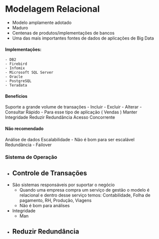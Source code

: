 # Modelagem Relacional
- Modelo amplamente adotado
- Maduro
- Centenas de produtos/implementações de bancos
- Uma das mais importantes fontes de dados de aplicações de Big Data

#### Implementações:

	- DB2
	- Firebird
	- Infomix
	- Microsoft SQL Server
	- Oracle
	- PostgreSQL
	- Teradata

#### Benefícios

Suporte a grande volume de transações
	- Incluir
	- Excluir
	- Alterar 
	- Consultar
Rápido - Para esse tipo de aplicação ( Vendas )
Manter Integridade
Reduzir Redundância
Acesso Concorrente

#### Não recomendado

Análise de dados
Escalabilidade - Não é bom para ser escalável
Redundância - Failover

### Sistema de Operação

- Controle de Transações
	-
- São sistemas responsáveis por suportar o negócio
	- Quando uma empresa compra um serviço de gestão o modelo é relacional e dentro desse serviço temos: Contabilidade, Folha de pagamento, RH, Produção, Viagens
	- Não é bom para análises
- Integridade
	- Man
- Reduzir Redundância
	-




